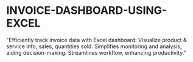 # INVOICE-DASHBOARD-USING-EXCEL
"Efficiently track invoice data with Excel dashboard: Visualize product &amp; service info, sales, quantities sold. Simplifies monitoring and analysis, aiding decision-making. Streamlines workflow, enhancing productivity."
